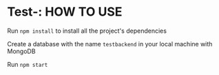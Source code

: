 # Test-: HOW TO USE

Run `npm install` to install all the project's dependencies

Create a database with the name `testbackend` in your local machine with MongoDB

Run `npm start`

